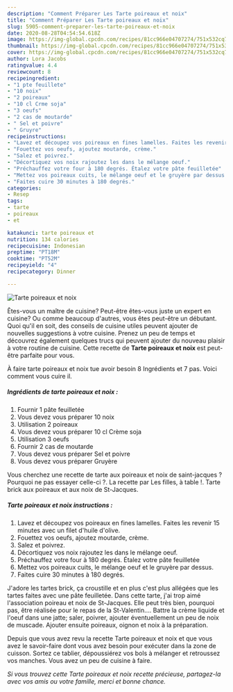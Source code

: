 ```yaml
---
description: "Comment Préparer Les Tarte poireaux et noix"
title: "Comment Préparer Les Tarte poireaux et noix"
slug: 5905-comment-preparer-les-tarte-poireaux-et-noix
date: 2020-08-28T04:54:54.618Z
image: https://img-global.cpcdn.com/recipes/81cc966e04707274/751x532cq70/tarte-poireaux-et-noix-photo-principale-de-la-recette.jpg
thumbnail: https://img-global.cpcdn.com/recipes/81cc966e04707274/751x532cq70/tarte-poireaux-et-noix-photo-principale-de-la-recette.jpg
cover: https://img-global.cpcdn.com/recipes/81cc966e04707274/751x532cq70/tarte-poireaux-et-noix-photo-principale-de-la-recette.jpg
author: Lora Jacobs
ratingvalue: 4.4
reviewcount: 8
recipeingredient:
- "1 pte feuillete"
- "10 noix"
- "2 poireaux"
- "10 cl Crme soja"
- "3 oeufs"
- "2 cas de moutarde"
- " Sel et poivre"
- " Gruyre"
recipeinstructions:
- "Lavez et découpez vos poireaux en fines lamelles. Faites les revenir 15 minutes avec un filet d&#39;huile d&#39;olive."
- "Fouettez vos oeufs, ajoutez moutarde, crème."
- "Salez et poivrez."
- "Décortiquez vos noix rajoutez les dans le mélange oeuf."
- "Préchauffez votre four à 180 degrés. Étalez votre pâte feuilletée"
- "Mettez vos poireaux cuits, le mélange oeuf et le gruyère par dessus."
- "Faites cuire 30 minutes à 180 degrés."
categories:
- Resep
tags:
- tarte
- poireaux
- et

katakunci: tarte poireaux et 
nutrition: 134 calories
recipecuisine: Indonesian
preptime: "PT18M"
cooktime: "PT52M"
recipeyield: "4"
recipecategory: Dinner

---
```



![Tarte poireaux et noix](https://img-global.cpcdn.com/recipes/81cc966e04707274/751x532cq70/tarte-poireaux-et-noix-photo-principale-de-la-recette.jpg)

Êtes-vous un maître de cuisine? Peut-être êtes-vous juste un expert en cuisine? Ou comme beaucoup d'autres, vous êtes peut-être un débutant. Quoi qu'il en soit, des conseils de cuisine utiles peuvent ajouter de nouvelles suggestions à votre cuisine. Prenez un peu de temps et découvrez également quelques trucs qui peuvent ajouter du nouveau plaisir à votre routine de cuisine. Cette recette de <strong> Tarte poireaux et noix </strong> est peut-être parfaite pour vous.

<!--inarticleads1-->

À faire tarte poireaux et noix tue avoir besoin 8 Ingrédients et 7 pas. Voici comment vous cuire il.

##### Ingrédients de tarte poireaux et noix :

1. Fournir 1 pâte feuilletée
1. Vous devez vous préparer 10 noix
1. Utilisation 2 poireaux
1. Vous devez vous préparer 10 cl Crème soja
1. Utilisation 3 oeufs
1. Fournir 2 cas de moutarde
1. Vous devez vous préparer  Sel et poivre
1. Vous devez vous préparer  Gruyère


Vous cherchez une recette de tarte aux poireaux et noix de saint-jacques ? Pourquoi ne pas essayer celle-ci ?. La recette par Les filles, à table !. Tarte brick aux poireaux et aux noix de St-Jacques. 

<!--inarticleads2-->

##### Tarte poireaux et noix instructions :

1. Lavez et découpez vos poireaux en fines lamelles. Faites les revenir 15 minutes avec un filet d&#39;huile d&#39;olive.
1. Fouettez vos oeufs, ajoutez moutarde, crème.
1. Salez et poivrez.
1. Décortiquez vos noix rajoutez les dans le mélange oeuf.
1. Préchauffez votre four à 180 degrés. Étalez votre pâte feuilletée
1. Mettez vos poireaux cuits, le mélange oeuf et le gruyère par dessus.
1. Faites cuire 30 minutes à 180 degrés.


J&#39;adore les tartes brick, ça croustille et en plus c&#39;est plus allégées que les tartes faites avec une pâte feuilletée. Dans cette tarte, j&#39;ai trop aimé l&#39;association poireau et noix de St-Jacques. Elle peut très bien, pourquoi pas, être réalisée pour le repas de la St-Valentin…. Battre la crème liquide et l&#39;oeuf dans une jatte; saler, poivrer, ajouter éventuellement un peu de noix de muscade. Ajouter ensuite poireaux, oignon et noix à la préparation. 

<!--inarticleads1-->

<p>
Depuis que vous avez revu la recette Tarte poireaux et noix et que vous avez le savoir-faire dont vous avez besoin pour exécuter dans la zone de cuisson. Sortez ce tablier, dépoussiérez vos bols à mélanger et retroussez vos manches. Vous avez un peu de cuisine à faire.
</p>

<p>
<i>Si vous trouvez cette Tarte poireaux et noix recette précieuse, partagez-la avec vos amis ou votre famille, merci et bonne chance.</i>
</p>
